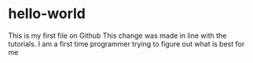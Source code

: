 # hello-world
This is my first file on Github
This change was made in line with the tutorials. 
I am a first time programmer trying to figure out what is best for me

